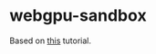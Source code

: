 # webgpu-sandbox

Based on [this](https://www.youtube.com/playlist?list=PLn3eTxaOtL2Ns3wkxdyS3CiqkJuwQdZzn) tutorial.
